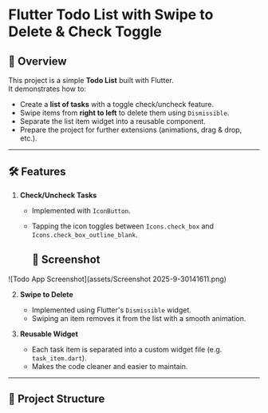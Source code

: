 # Flutter Todo List with Swipe to Delete & Check Toggle

## 📌 Overview
This project is a simple **Todo List** built with Flutter.  
It demonstrates how to:
- Create a **list of tasks** with a toggle check/uncheck feature.
- Swipe items from **right to left** to delete them using `Dismissible`.
- Separate the list item widget into a reusable component.
- Prepare the project for further extensions (animations, drag & drop, etc.).

---

## 🛠 Features

1. **Check/Uncheck Tasks**
   - Implemented with `IconButton`.
   - Tapping the icon toggles between `Icons.check_box` and `Icons.check_box_outline_blank`.
  
     ## 📸 Screenshot

![Todo App Screenshot](assets/Screenshot 2025-9-30141611.png)

2. **Swipe to Delete**
   - Implemented using Flutter's `Dismissible` widget.
   - Swiping an item removes it from the list with a smooth animation.

3. **Reusable Widget**
   - Each task item is separated into a custom widget file (e.g. `task_item.dart`).
   - Makes the code cleaner and easier to maintain.

---

## 📂 Project Structure
